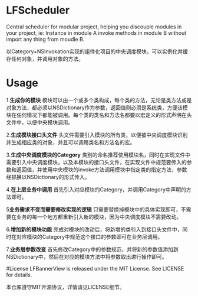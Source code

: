 # LFScheduler
 Central scheduler for modular project, helping you discouple modules in your project,  ie: Instance in module A invoke methods in module B without import any thing from moudle B.

以Category+NSInvokation实现的组件化项目的中央调度模块，可以实例化并缓存任何对象，并调用对象的方法。

# Usage

1.**生成你的模块**
模块可以由一个或多个类构成，每个类的方法，无论是类方法或是对象方法，都必须以NSDictionary作为参数，返回值则必须是系统类，方便该模块在任何情况下都能被调用。每个类的类名和方法名都要以宏定义的形式声明在头文件中，以便中央模块调用。

2.**生成模块接口头文件**
头文件需要引入模块的所有类，以便被中央调度模块识别并生成相应类的对象，并且可以调用类名和方法名的宏。

3.**生成中央调度模块的Category**
类别的命名推荐使用模块名，同时在实现文件中需要引入中央调度模块，以及本模块的接口头文件，在实现文件中规范要传入的参数和返回值，并使用中央模块的invoke方法调用模块中指定类的指定方法，参数经抓换以NSDictionary的形式传入。

4.**在上层业务中调用**
首先引入对应模块的Category，并调用Category中声明的方法即可。

5**业务需求不变而需要修改实现的逻辑**
只需要替换掉模块中的具体实现即可，不需要在业务的每一个地方都重新引入新的模块，因为中央调度模块不需要改动。

6.**增加新的模块功能**
完成对模块的改动后，将新增的类引入到接口头文件中，同时在对应模块的Category中规范这个接口的参数即可在业务层调用。

7.**业务层参数改变**
首先修改Category中的参数规范，并将新的参数值添加到NSDictionary中，然后在对应的模块方法中将参数取出进行操作即可。

#License
LFBannerView is released under the MIT License. See LICENSE for details.

本仓库遵守MIT开源协议，详情请见LICENSE细节。
